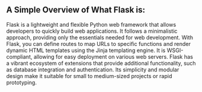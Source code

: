 A Simple Overview of What Flask is:
-----------------------------------

Flask is a lightweight and flexible Python web framework that
allows developers to quickly build web applications.
It follows a minimalistic approach, providing only the essentials
needed for web development. With Flask, you can define routes to
map URLs to specific functions and render dynamic HTML templates
using the Jinja templating engine. It is WSGI-compliant, allowing
for easy deployment on various web servers. Flask has a vibrant
ecosystem of extensions that provide additional functionality,
such as database integration and authentication. Its simplicity
and modular design make it suitable for small to medium-sized
projects or rapid prototyping.
